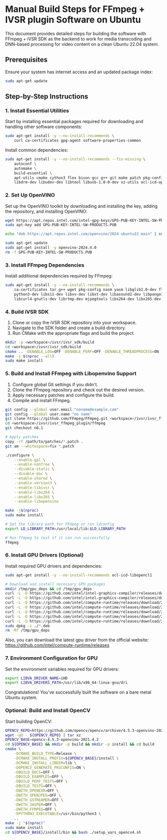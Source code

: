 # Manual Build Steps for FFmpeg + IVSR plugin Software on Ubuntu

This document provides detailed steps for building the software with FFmpeg + iVSR SDK as the backend to work for media transcoding and DNN-based processing for video content on a clean Ubuntu 22.04 system.

## Prerequisites

Ensure your system has internet access and an updated package index:

```bash
sudo apt-get update
```

## Step-by-Step Instructions

### 1. Install Essential Utilities

Start by installing essential packages required for downloading and handling other software components:

```bash
sudo apt-get install -y --no-install-recommends \
    curl ca-certificates gpg-agent software-properties-common
```
Install common dependencies:
```bash
sudo apt-get install -y --no-install-recommends --fix-missing \
    autoconf \
    automake \
    build-essential \
    apt-utils cmake cython3 flex bison gcc g++ git make patch pkg-config wget \
    libdrm-dev libudev-dev libtool libusb-1.0-0-dev xz-utils ocl-icd-opencl-dev opencl-headers
```
### 2. Set Up OpenVINO

Set up the OpenVINO toolkit by downloading and installing the key, adding the repository, and installing OpenVINO:

```bash
wget https://apt.repos.intel.com/intel-gpg-keys/GPG-PUB-KEY-INTEL-SW-PRODUCTS.PUB
sudo apt-key add GPG-PUB-KEY-INTEL-SW-PRODUCTS.PUB

echo "deb https://apt.repos.intel.com/openvino/2024 ubuntu22 main" | sudo tee /etc/apt/sources.list.d/intel-openvino-2024.list

sudo apt-get update
sudo apt-get install -y openvino-2024.4.0
rm -f GPG-PUB-KEY-INTEL-SW-PRODUCTS.PUB
```

### 3. Install FFmpeg Dependencies

Install additional dependencies required by FFmpeg:

```bash
sudo apt-get install -y --no-install-recommends \
    ca-certificates tar g++ wget pkg-config nasm yasm libglib2.0-dev flex bison gobject-introspection libgirepository1.0-dev \
    python3-dev libx11-dev libxv-dev libxt-dev libasound2-dev libpango1.0-dev libtheora-dev libvisual-0.4-dev libgl1-mesa-dev \
    libcurl4-gnutls-dev librtmp-dev mjpegtools libx264-dev libx265-dev libde265-dev libva-dev libtbb-dev
```

### 4. Build iVSR SDK

1. Clone or copy the iVSR SDK repository into your workspace.
2. Navigate to the SDK folder and create a build directory.
3. Run CMake with the appropriate flags and build the project.

```bash
mkdir -p <workspace>/ivsr/ivsr_sdk/build
cd <workspace>/ivsr/ivsr_sdk/build
cmake .. -DENABLE_LOG=OFF -DENABLE_PERF=OFF -DENABLE_THREADPROCESS=ON -DCMAKE_BUILD_TYPE=Release
make -j $(nproc --all)
sudo make install
```

### 5. Build and Install FFmpeg with Libopenvino Support

1. Configure global Git settings if you didn't.
2. Clone the FFmpeg repository and check out the desired version.
3. Apply necessary patches and configure the build.
4. Compile and install FFmpeg.

```bash
git config --global user.email "noname@example.com"
git config --global user.name "no name"
git clone https://github.com/FFmpeg/FFmpeg.git <workspace>/ivsr/ivsr_ffmpeg_plugin/ffmpeg
cd <workspace>/ivsr/ivsr_ffmpeg_plugin/ffmpeg
git checkout n6.1

# Apply patches
copy -rf /path/to/patches/*.patch .
git am --whitespace=fix *.patch

./configure \
    --enable-gpl \
    --enable-nonfree \
    --disable-static \
    --disable-doc \
    --enable-shared \
    --enable-version3 \
    --enable-libivsr \
    --enable-libx264 \
    --enable-libx265 \
    --enable-libopenvino

make -j$(nproc)
sudo make install

# Set the library path for FFmpeg or run ldconfig
export LD_LIBRARY_PATH=/usr/local/lib:$LD_LIBRARY_PATH

# Run ffmpeg to test if it can run successfully
ffmpeg
```

### 6. Install GPU Drivers (Optional)

Install required GPU drivers and dependencies:

```bash
sudo apt-get install -y --no-install-recommends ocl-icd-libopencl1

# Download and install necessary GPU packages
mkdir /tmp/gpu_deps && cd /tmp/gpu_deps
curl -L -O https://github.com/intel/intel-graphics-compiler/releases/download/igc-1.0.17384.11/intel-igc-core_1.0.17384.11_amd64.deb
curl -L -O https://github.com/intel/intel-graphics-compiler/releases/download/igc-1.0.17384.11/intel-igc-opencl_1.0.17384.11_amd64.deb
curl -L -O https://github.com/intel/compute-runtime/releases/download/24.31.30508.7/intel-level-zero-gpu-dbgsym_1.3.30508.7_amd64.ddeb
curl -L -O https://github.com/intel/compute-runtime/releases/download/24.31.30508.7/intel-level-zero-gpu_1.3.30508.7_amd64.deb
curl -L -O https://github.com/intel/compute-runtime/releases/download/24.31.30508.7/intel-opencl-icd-dbgsym_24.31.30508.7_amd64.ddeb
curl -L -O https://github.com/intel/compute-runtime/releases/download/24.31.30508.7/intel-opencl-icd_24.31.30508.7_amd64.deb
curl -L -O https://github.com/intel/compute-runtime/releases/download/24.31.30508.7/libigdgmm12_22.4.1_amd64.deb
sudo dpkg -i ./*.deb
rm -Rf /tmp/gpu_deps
```

Also, you can download the latest gpu driver from the official website: https://github.com/intel/compute-runtime/releases
### 7. Environment Configuration for GPU

Set the environment variables required for GPU drivers:

```bash
export LIBVA_DRIVER_NAME=iHD
export LIBVA_DRIVERS_PATH=/usr/lib/x86_64-linux-gnu/dri
```

Congratulations! You've successfully built the software on a bare metal Ubuntu system.

### Optional: Build and Install OpenCV

Start building OpenCV:

```bash
OPENCV_REPO=https://github.com/opencv/opencv/archive/4.5.3-openvino-2021.4.2.tar.gz
wget -qO - ${OPENCV_REPO} | tar xz
OPENCV_BASE=opencv-4.5.3-openvino-2021.4.2
cd ${OPENCV_BASE} && mkdir -p build && mkdir -p install && cd build
cmake \
    -DCMAKE_BUILD_TYPE=Release \
    -DCMAKE_INSTALL_PREFIX=${OPENCV_BASE}/install \
    -DCMAKE_INSTALL_LIBDIR=lib \
    -DOPENCV_GENERATE_PKGCONFIG=ON \
    -DBUILD_DOCS=OFF \
    -DBUILD_EXAMPLES=OFF \
    -DBUILD_PERF_TESTS=OFF \
    -DBUILD_TESTS=OFF \
    -DWITH_OPENEXR=OFF \
    -DWITH_OPENJPEG=OFF \
    -DWITH_GSTREAMER=OFF \
    -DWITH_JASPER=OFF \
    -DWITH_FFMPEG=OFF \
    -DPYTHON3_EXECUTABLE=/usr/bin/python3 \
    ..
make -j "$(nproc)"
sudo make install
cd ${OPENCV_BASE}/install/bin && bash ./setup_vars_opencv4.sh

```